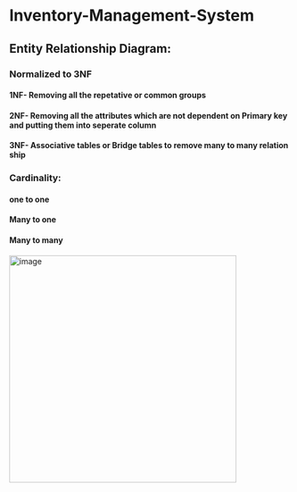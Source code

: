 # Inventory-Management-System


## Entity Relationship Diagram:
### Normalized to 3NF
#### 1NF- Removing all the repetative or common groups
#### 2NF- Removing all the attributes which are not dependent on Primary key and putting them into seperate column
#### 3NF- Associative tables or Bridge tables to remove many to many relation ship

### Cardinality:
#### one to one
#### Many to one 
#### Many to many

<img width="407" alt="image" src="https://user-images.githubusercontent.com/114360071/227017292-b59ff569-d00c-4816-9e54-62e2ee8baa70.png">

